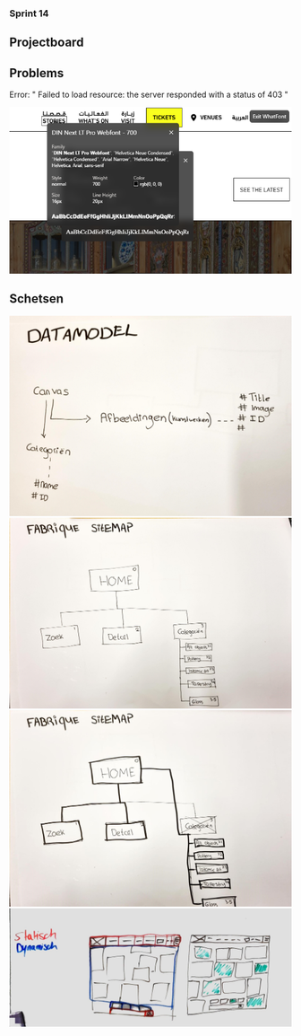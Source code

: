 ### Sprint 14

## Projectboard

## Problems

Error: 
" Failed to load resource: the server responded with a status of 403 " 

![alt text](image.png)

## Schetsen 
![Data Model](<Media (1).jpeg>)
![Sitemap 1](<Media (2).jpeg>)
![Sitemap 2](<Media (3).jpeg>)
![Wire frame](<Media (5).jpeg>)
